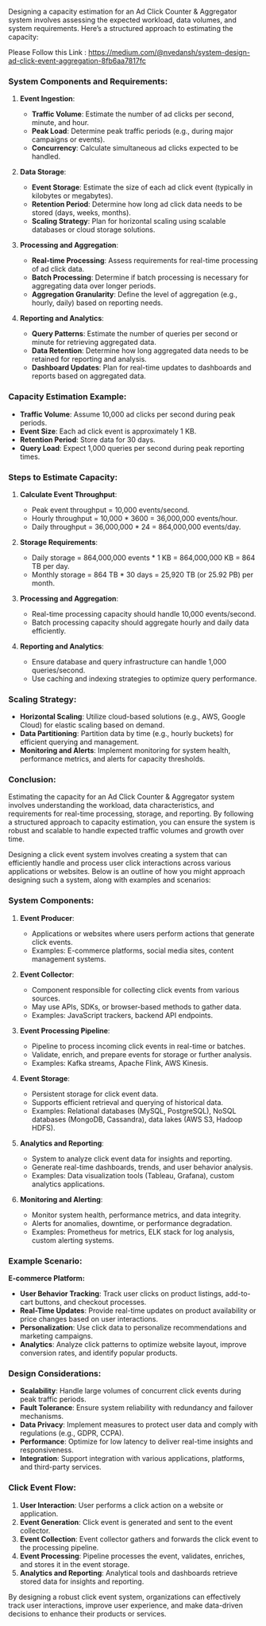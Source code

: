 Designing a capacity estimation for an Ad Click Counter & Aggregator system involves assessing the expected workload, data volumes, and system requirements. Here’s a structured approach to estimating the capacity:

Please Follow this Link : https://medium.com/@nvedansh/system-design-ad-click-event-aggregation-8fb6aa7817fc

### System Components and Requirements:

1. **Event Ingestion**:
   - **Traffic Volume**: Estimate the number of ad clicks per second, minute, and hour.
   - **Peak Load**: Determine peak traffic periods (e.g., during major campaigns or events).
   - **Concurrency**: Calculate simultaneous ad clicks expected to be handled.

2. **Data Storage**:
   - **Event Storage**: Estimate the size of each ad click event (typically in kilobytes or megabytes).
   - **Retention Period**: Determine how long ad click data needs to be stored (days, weeks, months).
   - **Scaling Strategy**: Plan for horizontal scaling using scalable databases or cloud storage solutions.

3. **Processing and Aggregation**:
   - **Real-time Processing**: Assess requirements for real-time processing of ad click data.
   - **Batch Processing**: Determine if batch processing is necessary for aggregating data over longer periods.
   - **Aggregation Granularity**: Define the level of aggregation (e.g., hourly, daily) based on reporting needs.

4. **Reporting and Analytics**:
   - **Query Patterns**: Estimate the number of queries per second or minute for retrieving aggregated data.
   - **Data Retention**: Determine how long aggregated data needs to be retained for reporting and analysis.
   - **Dashboard Updates**: Plan for real-time updates to dashboards and reports based on aggregated data.

### Capacity Estimation Example:

- **Traffic Volume**: Assume 10,000 ad clicks per second during peak periods.
- **Event Size**: Each ad click event is approximately 1 KB.
- **Retention Period**: Store data for 30 days.
- **Query Load**: Expect 1,000 queries per second during peak reporting times.

### Steps to Estimate Capacity:

1. **Calculate Event Throughput**:
   - Peak event throughput = 10,000 events/second.
   - Hourly throughput = 10,000 * 3600 = 36,000,000 events/hour.
   - Daily throughput = 36,000,000 * 24 = 864,000,000 events/day.

2. **Storage Requirements**:
   - Daily storage = 864,000,000 events * 1 KB = 864,000,000 KB = 864 TB per day.
   - Monthly storage = 864 TB * 30 days = 25,920 TB (or 25.92 PB) per month.

3. **Processing and Aggregation**:
   - Real-time processing capacity should handle 10,000 events/second.
   - Batch processing capacity should aggregate hourly and daily data efficiently.

4. **Reporting and Analytics**:
   - Ensure database and query infrastructure can handle 1,000 queries/second.
   - Use caching and indexing strategies to optimize query performance.

### Scaling Strategy:

- **Horizontal Scaling**: Utilize cloud-based solutions (e.g., AWS, Google Cloud) for elastic scaling based on demand.
- **Data Partitioning**: Partition data by time (e.g., hourly buckets) for efficient querying and management.
- **Monitoring and Alerts**: Implement monitoring for system health, performance metrics, and alerts for capacity thresholds.

### Conclusion:

Estimating the capacity for an Ad Click Counter & Aggregator system involves understanding the workload, data characteristics, and requirements for real-time processing, storage, and reporting. By following a structured approach to capacity estimation, you can ensure the system is robust and scalable to handle expected traffic volumes and growth over time.

Designing a click event system involves creating a system that can efficiently handle and process user click interactions across various applications or websites. Below is an outline of how you might approach designing such a system, along with examples and scenarios:

### System Components:

1. **Event Producer**:
   - Applications or websites where users perform actions that generate click events.
   - Examples: E-commerce platforms, social media sites, content management systems.

2. **Event Collector**:
   - Component responsible for collecting click events from various sources.
   - May use APIs, SDKs, or browser-based methods to gather data.
   - Examples: JavaScript trackers, backend API endpoints.

3. **Event Processing Pipeline**:
   - Pipeline to process incoming click events in real-time or batches.
   - Validate, enrich, and prepare events for storage or further analysis.
   - Examples: Kafka streams, Apache Flink, AWS Kinesis.

4. **Event Storage**:
   - Persistent storage for click event data.
   - Supports efficient retrieval and querying of historical data.
   - Examples: Relational databases (MySQL, PostgreSQL), NoSQL databases (MongoDB, Cassandra), data lakes (AWS S3, Hadoop HDFS).

5. **Analytics and Reporting**:
   - System to analyze click event data for insights and reporting.
   - Generate real-time dashboards, trends, and user behavior analysis.
   - Examples: Data visualization tools (Tableau, Grafana), custom analytics applications.

6. **Monitoring and Alerting**:
   - Monitor system health, performance metrics, and data integrity.
   - Alerts for anomalies, downtime, or performance degradation.
   - Examples: Prometheus for metrics, ELK stack for log analysis, custom alerting systems.

### Example Scenario:

**E-commerce Platform:**
- **User Behavior Tracking**: Track user clicks on product listings, add-to-cart buttons, and checkout processes.
- **Real-Time Updates**: Provide real-time updates on product availability or price changes based on user interactions.
- **Personalization**: Use click data to personalize recommendations and marketing campaigns.
- **Analytics**: Analyze click patterns to optimize website layout, improve conversion rates, and identify popular products.

### Design Considerations:

- **Scalability**: Handle large volumes of concurrent click events during peak traffic periods.
- **Fault Tolerance**: Ensure system reliability with redundancy and failover mechanisms.
- **Data Privacy**: Implement measures to protect user data and comply with regulations (e.g., GDPR, CCPA).
- **Performance**: Optimize for low latency to deliver real-time insights and responsiveness.
- **Integration**: Support integration with various applications, platforms, and third-party services.

### Click Event Flow:

1. **User Interaction**: User performs a click action on a website or application.
2. **Event Generation**: Click event is generated and sent to the event collector.
3. **Event Collection**: Event collector gathers and forwards the click event to the processing pipeline.
4. **Event Processing**: Pipeline processes the event, validates, enriches, and stores it in the event storage.
5. **Analytics and Reporting**: Analytical tools and dashboards retrieve stored data for insights and reporting.

By designing a robust click event system, organizations can effectively track user interactions, improve user experience, and make data-driven decisions to enhance their products or services.
